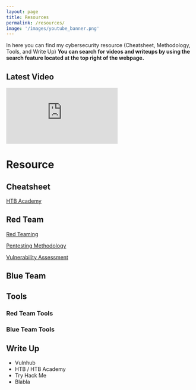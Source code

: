 ```yaml
---
layout: page
title: Resources 
permalink: /resources/
image: '/images/youtube_banner.png'
---
```


In here you can find my cybersecurity resource (Cheatsheet, Methodology, Tools, and Write Up)
**You can search for videos and writeups by using the search feature located at the top right of the webpage.**

## Latest Video
<iframe src="https://www.youtube.com/embed?listType=playlist&list=UULFSumP9z5Rzquqih-jpusTOQ&index=1" frameborder="0" allowfullscreen></iframe><br>

# Resource

## Cheatsheet

[HTB Academy](/2024/01/01/htbacademy/)

## Red Team
[Red Teaming](-)

[Pentesting Methodology](/2018/04/21/pentest-method/)

[Vulnerability Assessment](-)

## Blue Team



## Tools
### Red Team Tools
### Blue Team Tools


## Write Up
* Vulnhub
* HTB / HTB Academy
* Try Hack Me
* Blabla

